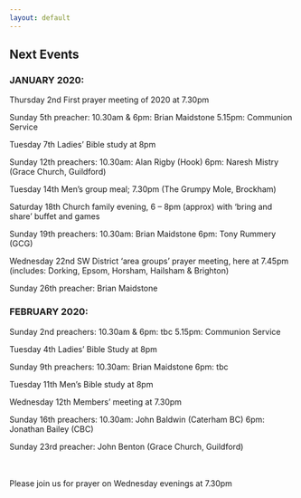 ```yaml
---
layout: default
---
```


## **Next Events**

### **JANUARY 2020:**
Thursday 2nd  First prayer meeting of 2020 at 7.30pm

Sunday 5th  preacher: 10.30am & 6pm: Brian Maidstone
            5.15pm: Communion Service

Tuesday 7th  Ladies’ Bible study at 8pm 

Sunday 12th  preachers: 10.30am: Alan Rigby (Hook)
             6pm: Naresh Mistry (Grace Church, Guildford)

Tuesday 14th  Men’s group meal; 7.30pm (The Grumpy Mole, Brockham)

Saturday 18th  Church family evening, 6 – 8pm (approx)
with ‘bring and share’ buffet and games

Sunday 19th  preachers: 10.30am: Brian Maidstone
             6pm: Tony Rummery (GCG)

Wednesday 22nd  SW District ‘area groups’ prayer meeting, here at 7.45pm
(includes: Dorking, Epsom, Horsham, Hailsham & Brighton)

Sunday 26th  preacher: Brian Maidstone

### **FEBRUARY 2020:**
Sunday 2nd   preachers: 10.30am & 6pm:  tbc
             5.15pm: Communion Service

Tuesday 4th  Ladies’ Bible Study at 8pm

Sunday 9th  preachers: 10.30am: Brian Maidstone
            6pm: tbc

Tuesday 11th  Men’s Bible study at 8pm

Wednesday 12th  Members’ meeting at 7.30pm

Sunday 16th  preachers: 10.30am: John Baldwin (Caterham BC)
             6pm: Jonathan Bailey (CBC)

Sunday 23rd  preacher: John Benton (Grace Church, Guildford)

<br/>
<br/>
Please join us for prayer on Wednesday evenings at 7.30pm

